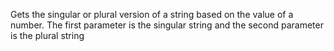 Gets the singular or plural version of a string based on the value of a number. The first parameter is the singular string and the second parameter is the plural string

<rv-bind-content class="pt-3">
<template>
<rv-example-tabs class="pt-3" handle="pluralize-formatter">
<template type="single-html-file">
<div
  rv-assign-items="['Raspberry Pi', 'Arduino']"
  rv-assign-colors="['Blue']"
>
  Your cart has {items | size} {items | size | pluralize 'item' 'items'} with {colors | size}  {colors | size | pluralize 'color' 'colors'}
</div>
</template>
</rv-example-tabs>
</template>
</rv-bind-content>
